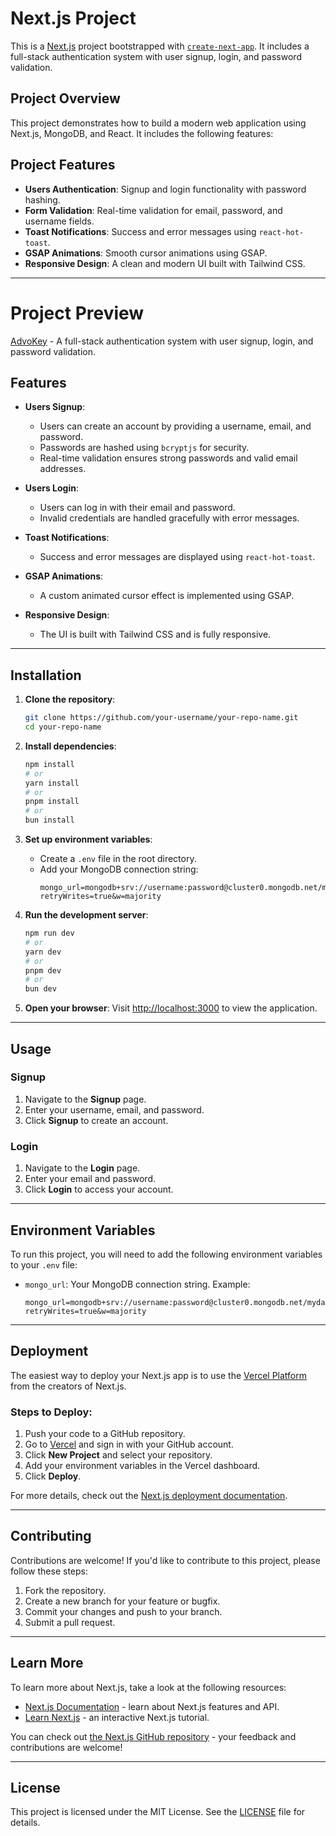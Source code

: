 
# Next.js Project

This is a [Next.js](https://nextjs.org) project bootstrapped with [`create-next-app`](https://nextjs.org/docs/app/api-reference/cli/create-next-app). It includes a full-stack authentication system with user signup, login, and password validation.

## Project Overview

This project demonstrates how to build a modern web application using Next.js, MongoDB, and React. It includes the following features:

## Project Features

- **Users Authentication**: Signup and login functionality with password hashing.
- **Form Validation**: Real-time validation for email, password, and username fields.
- **Toast Notifications**: Success and error messages using `react-hot-toast`.
- **GSAP Animations**: Smooth cursor animations using GSAP.
- **Responsive Design**: A clean and modern UI built with Tailwind CSS.

---

# Project Preview
 [AdvoKey](https://advo-key.vercel.app/) - A full-stack authentication system with user signup, login, and password validation.

## Features

- **Users Signup**:
  - Users can create an account by providing a username, email, and password.
  - Passwords are hashed using `bcryptjs` for security.
  - Real-time validation ensures strong passwords and valid email addresses.

- **Users Login**:
  - Users can log in with their email and password.
  - Invalid credentials are handled gracefully with error messages.

- **Toast Notifications**:
  - Success and error messages are displayed using `react-hot-toast`.

- **GSAP Animations**:
  - A custom animated cursor effect is implemented using GSAP.

- **Responsive Design**:
  - The UI is built with Tailwind CSS and is fully responsive.

---

## Installation

1. **Clone the repository**:
   ```bash
   git clone https://github.com/your-username/your-repo-name.git
   cd your-repo-name
   ```

2. **Install dependencies**:
   ```bash
   npm install
   # or
   yarn install
   # or
   pnpm install
   # or
   bun install
   ```

3. **Set up environment variables**:
   - Create a `.env` file in the root directory.
   - Add your MongoDB connection string:
     ```plaintext
     mongo_url=mongodb+srv://username:password@cluster0.mongodb.net/mydatabase?retryWrites=true&w=majority
     ```

4. **Run the development server**:
   ```bash
   npm run dev
   # or
   yarn dev
   # or
   pnpm dev
   # or
   bun dev
   ```

5. **Open your browser**:
   Visit [http://localhost:3000](http://localhost:3000) to view the application.

---

## Usage

### **Signup**
1. Navigate to the **Signup** page.
2. Enter your username, email, and password.
3. Click **Signup** to create an account.

### **Login**
1. Navigate to the **Login** page.
2. Enter your email and password.
3. Click **Login** to access your account.

---

## Environment Variables

To run this project, you will need to add the following environment variables to your `.env` file:

- `mongo_url`: Your MongoDB connection string.
  Example:
  ```plaintext
  mongo_url=mongodb+srv://username:password@cluster0.mongodb.net/mydatabase?retryWrites=true&w=majority
  ```

---

## Deployment

The easiest way to deploy your Next.js app is to use the [Vercel Platform](https://vercel.com/new?utm_medium=default-template&filter=next.js&utm_source=create-next-app&utm_campaign=create-next-app-readme) from the creators of Next.js.

### **Steps to Deploy**:
1. Push your code to a GitHub repository.
2. Go to [Vercel](https://vercel.com) and sign in with your GitHub account.
3. Click **New Project** and select your repository.
4. Add your environment variables in the Vercel dashboard.
5. Click **Deploy**.

For more details, check out the [Next.js deployment documentation](https://nextjs.org/docs/app/building-your-application/deploying).

---

## Contributing

Contributions are welcome! If you'd like to contribute to this project, please follow these steps:

1. Fork the repository.
2. Create a new branch for your feature or bugfix.
3. Commit your changes and push to your branch.
4. Submit a pull request.

---

## Learn More

To learn more about Next.js, take a look at the following resources:

- [Next.js Documentation](https://nextjs.org/docs) - learn about Next.js features and API.
- [Learn Next.js](https://nextjs.org/learn) - an interactive Next.js tutorial.

You can check out [the Next.js GitHub repository](https://github.com/vercel/next.js) - your feedback and contributions are welcome!

---

## License

This project is licensed under the MIT License. See the [LICENSE](LICENSE) file for details.
